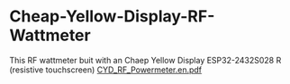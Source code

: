 # Cheap-Yellow-Display-RF-Wattmeter
This RF wattmeter buit with an Chaep Yellow Display ESP32-2432S028 R (resistive touchscreen) 
[CYD_RF_Powermeter.en.pdf](https://github.com/user-attachments/files/18115433/CYD_RF_Powermeter.en.pdf)
